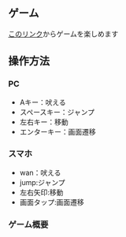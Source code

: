 ## ゲーム

[このリンク](https://sho-uver.github.io/maxweb/)からゲームを楽しめます

## 操作方法
### PC
- Aキー：吠える
- スペースキー：ジャンプ
- 左右キー：移動
- エンターキー：画面遷移

### スマホ
- wan：吠える
- jump:ジャンプ
- 左右矢印:移動
- 画面タップ:画面遷移

### ゲーム概要

